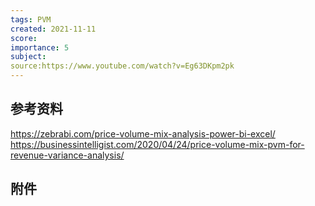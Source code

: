 ```yaml
---
tags: PVM
created: 2021-11-11
score:
importance: 5
subject:
source:https://www.youtube.com/watch?v=Eg63DKpm2pk
---
```














## 参考资料
https://zebrabi.com/price-volume-mix-analysis-power-bi-excel/
https://businessintelligist.com/2020/04/24/price-volume-mix-pvm-for-revenue-variance-analysis/

## 附件 
[](file:)